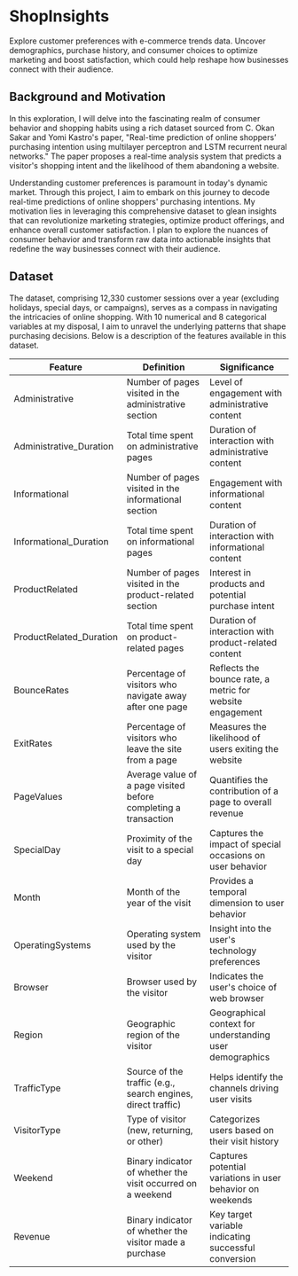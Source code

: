 # ShopInsights
Explore customer preferences with e-commerce trends data. Uncover demographics, purchase history, and consumer choices to optimize marketing and boost satisfaction, which could help reshape how businesses connect with their audience.

<h2>Background and Motivation</h2>

In this exploration, I will delve into the fascinating realm of consumer behavior and shopping habits using a rich dataset sourced from C. Okan Sakar and Yomi Kastro's paper, "Real-time prediction of online shoppers’ purchasing intention using multilayer perceptron and LSTM recurrent neural networks." The paper proposes a real-time analysis system that predicts a visitor's shopping intent and the likelihood of them abandoning a website.

Understanding customer preferences is paramount in today's dynamic market. Through this project, I aim to embark on this journey to decode real-time predictions of online shoppers' purchasing intentions. My motivation lies in leveraging this comprehensive dataset to glean insights that can revolutionize marketing strategies, optimize product offerings, and enhance overall customer satisfaction. I plan to explore the nuances of consumer behavior and transform raw data into actionable insights that redefine the way businesses connect with their audience.

<h2>Dataset</h2>

The dataset, comprising 12,330 customer sessions over a year (excluding holidays, special days, or campaigns), serves as a compass in navigating the intricacies of online shopping. With 10 numerical and 8 categorical variables at  my disposal, I aim to unravel the underlying patterns that shape purchasing decisions. Below is a description of the features available in this dataset.

| Feature | Definition  | Significance |
| ------------- | ------------- | ------------- |
| Administrative | Number of pages visited in the administrative section | Level of engagement with administrative content  |
| Administrative_Duration  | Total time spent on administrative pages  | Duration of interaction with administrative content |
| Informational  | Number of pages visited in the informational section | Engagement with informational content |
| Informational_Duration  | Total time spent on informational pages | Duration of interaction with informational content |
| ProductRelated | Number of pages visited in the product-related section | Interest in products and potential purchase intent |
| ProductRelated_Duration | Total time spent on product-related pages| Duration of interaction with product-related content |
| BounceRates | Percentage of visitors who navigate away after one page | Reflects the bounce rate, a metric for website engagement |
| ExitRates | Percentage of visitors who leave the site from a page | Measures the likelihood of users exiting the website |
| PageValues | Average value of a page visited before completing a transaction | Quantifies the contribution of a page to overall revenue |
| SpecialDay | Proximity of the visit to a special day | Captures the impact of special occasions on user behavior |
| Month | Month of the year of the visit | Provides a temporal dimension to user behavior |
| OperatingSystems | Operating system used by the visitor | Insight into the user's technology preferences |
| Browser | Browser used by the visitor | Indicates the user's choice of web browser |
| Region | Geographic region of the visitor | Geographical context for understanding user demographics |
| TrafficType | Source of the traffic (e.g., search engines, direct traffic) | Helps identify the channels driving user visits |
| VisitorType | Type of visitor (new, returning, or other) | Categorizes users based on their visit history |
| Weekend | Binary indicator of whether the visit occurred on a weekend | Captures potential variations in user behavior on weekends |
| Revenue | Binary indicator of whether the visitor made a purchase	| Key target variable indicating successful conversion |
